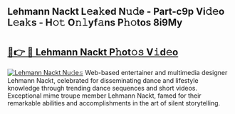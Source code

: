 ## Lehmann Nackt L𝚎a𝚔ed N𝚞𝚍e - Part-c9p Vi𝚍𝚎o L𝚎a𝚔s - H𝚘𝚝 O𝚗𝚕yf𝚊ns P𝚑𝚘tos 8i9My

# <h2><a href="http://kf5l6g.oniu.top/?m=Lehmann+Nackt">🔗👉 🔴 Lehmann Nackt P𝚑ot𝚘𝚜 V𝚒d𝚎o</a></h2>

[![Lehmann Nackt Nu𝚍e𝚜](https://i.imgur.com/0qMVB7G.gif)](http://kf5l6g.oniu.top/?m=Lehmann+Nackt)
Web-based entertainer and multimedia designer Lehmann Nackt, celebrated for disseminating dance and lifestyle knowledge through trending dance sequences and short videos. Exceptional mime troupe member Lehmann Nackt, famed for their remarkable abilities and accomplishments in the art of silent storytelling.  
